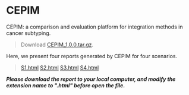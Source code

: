 # CEPIM

CEPIM: a comparison and evaluation platform for integration methods in cancer subtyping.

>Download [CEPIM_1.0.0.tar.gz](https://github.com/GaoLabXDU/CEPIM/releases/download/v1.0.0/CEPIM_1.0.0.tar.gz). 

Here, we present four reports generated by CEPIM for four scenarios. 

>[S1.html](https://github.com/GaoLabXDU/CEPIM/raw/master/documents/S1.html)
[S2.html](https://github.com/GaoLabXDU/CEPIM/raw/master/documents/S1.html)
[S3.html](https://github.com/GaoLabXDU/CEPIM/raw/master/documents/S1.html)
[S4.html](https://github.com/GaoLabXDU/CEPIM/raw/master/documents/S1.html)

***Please download the report to your local computer, and modify the extension name to ".html" before open the file.***

